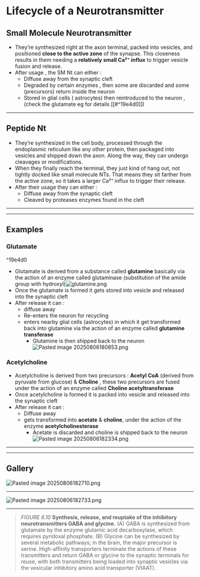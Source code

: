 # Lifecycle of a Neurotransmitter
## Small Molecule Neurotransmitter
* They’re synthesized right at the axon terminal, packed into vesicles, and positioned **close to the active zone** of the synapse. This closeness results in them needing a **relatively small Ca²⁺ influx** to trigger vesicle fusion and release.
* After usage , the SM Nt can either :
	* Diffuse away from the synaptic cleft
	* Degraded by certain enzymes , then some are discarded and some (precursors) return inside the neuron 
	* Stored in glial cells ( astrocytes)  then reintroduced to the neuron , (check the glutamate eg for details [[#^19e4d0]])
***
## Peptide Nt
* They’re synthesized in the cell body, processed through the endoplasmic reticulum like any other protein, then packaged into vesicles and shipped down the axon. Along the way, they can undergo cleavages or modifications.
* When they finally reach the terminal, they just kind of hang out, not tightly docked like small molecule NTs. That means they sit farther from the active zone, so it takes a larger Ca²⁺ influx to trigger their release.
* After their usage they can either :
	* Diffuse away from the synaptic cleft
	* Cleaved by proteases enzymes found in the cleft 

***
***
## Examples 
### Glutamate 

^19e4d0

* Glutamate is derived from a substance called **glutamine** basically via the action of an enzyme called glutaminase (substitution of  the amide group with hydroxyl)![glutamine.png](glutamine.png)
* Once the glutamate is formed it gets stored into vesicle and released into the synaptic cleft
* After release it can :
	* diffuse away 
	* Re-enters the neuron for recycling 
	* enters nearby glial cells (astrocytes) in which it get transformed back into glutamine via the action of an enzyme called **glutamine transferase** 
		* Glutamine is then shipped back to the neuron 
		![Pasted image 20250806180853.png](Pasted%20image%2020250806180853.png)
### Acetylcholine 
* Acetylcholine is derived from two precursors : **Acetyl CoA** (derived from pyruvate from glucose) & **Choline** , these two precursors are fused under the action of an enzyme called **Choline acetyltransferase** 
* Once acetylcholine is formed it is packed into vesicle and released into the synaptic cleft 
* After release it can :
	* Diffuse away 
	* gets transformed into **acetate** & **choline**, under the action of the enzyme **acetylcholinesterase** 
		* Acetate is discarded and choline is shipped back to the neuron 
		![Pasted image 20250806182334.png](Pasted%20image%2020250806182334.png)

***
***
## Gallery 

![Pasted image 20250806182710.png](Pasted%20image%2020250806182710.png)
***
![Pasted image 20250806182733.png](Pasted%20image%2020250806182733.png)
***
> *FIGURE 6.10* **Synthesis, release, and reuptake of the inhibitory neurotransmitters GABA and glycine.**
> (A) GABA is synthesized from glutamate by the enzyme glutamic acid decarboxylase, which requires pyridoxal phosphate. (B) Glycine can be synthesized by several metabolic pathways; in the brain, the major precursor is serine. High-affinity transporters terminate the actions of these transmitters and return GABA or glycine to the synaptic terminals for reuse, with both transmitters being loaded into synaptic vesicles via the vesicular inhibitory amino acid transporter (VIAAT).